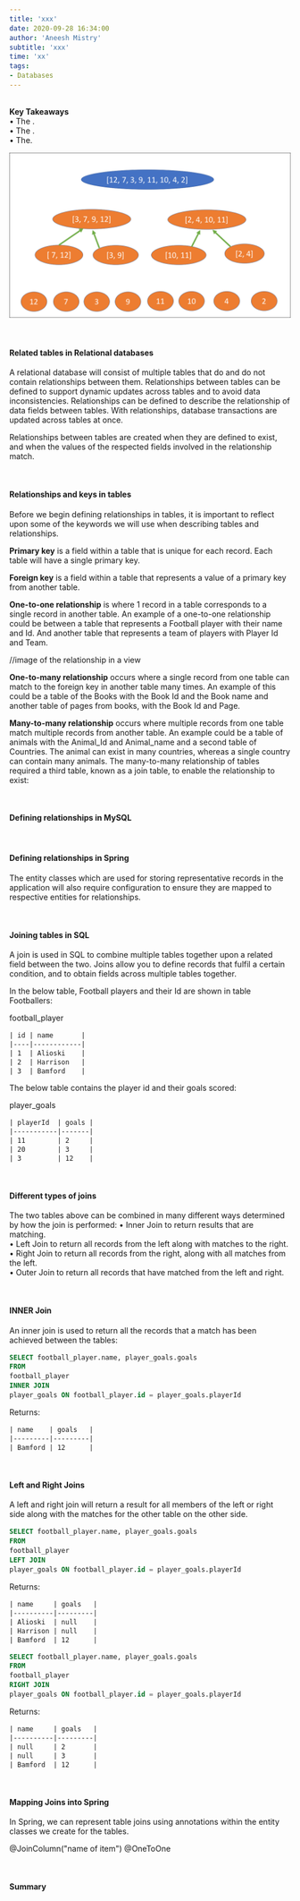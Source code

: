 ```yaml
---
title: 'xxx'
date: 2020-09-28 16:34:00
author: 'Aneesh Mistry'
subtitle: 'xxx'
time: 'xx'
tags:
- Databases
---
```

<br>
<strong>Key Takeaways</strong><br>
&#8226; The .<br>
&#8226; The .<br>
&#8226; The.<br>

![Merge sort step 2](../../src/images/011MergeSort2.png)


<br>
<h4>Related tables in Relational databases</h4>
<p>
A relational database will consist of multiple tables that do and do not contain relationships between them. 
Relationships between tables can be defined to support dynamic updates across tables and to avoid data inconsistencies. 
Relationships can be defined to describe the relationship of data fields between tables. With relationships, database transactions are 
updated across tables at once. 
</p>
<p>
Relationships between tables are created when they are defined to exist, and when the values of the respected fields involved in the relationship match.
</p>
<br>
<h4>Relationships and keys in tables</h4>
<p>
Before we begin defining relationships in tables, it is important to reflect upon some of the keywords we will use when describing tables and relationships.
</p>
<p>
<strong>Primary key</strong> is a field within a table that is unique for each record. Each table will have a single primary key.<br>
</p>

<p>
<strong>Foreign key</strong> is a field within a table that represents a value of a primary key from another table.<br>
</p>
<p>
<strong>One-to-one relationship</strong> is where 1 record in a table corresponds to a single record in another table.
An example of a one-to-one relationship could be between a table that represents a Football player with their name and Id. And another table that represents a team of players with Player Id and Team. 

//image of the relationship in a view

</p>
<p>
<strong>One-to-many relationship</strong> occurs where a single record from one table can match to the foreign key in another table many times. 
An example of this could be a table of the Books with the Book Id and the Book name and another table of pages from books, with the Book Id and Page. 
</p>
<p>
<strong>Many-to-many relationship</strong> occurs where multiple records from one table match multiple records from another table. An example could be a table of animals with the Animal_Id and Animal_name
and a second table of Countries. The animal can exist in many countries, whereas a single country can contain many animals. The many-to-many relationship of tables required a third table, known as a join table, 
to enable the relationship to exist:


</p>

<br>
<h4>Defining relationships in MySQL</h4>
<p>

</p>

<br>
<h4>Defining relationships in Spring</h4>
<p>
The entity classes which are used for storing representative records in the application will also require configuration to ensure they are mapped to respective entities for relationships. 


</p>

<br>
<h4>Joining tables in SQL</h4>
<p>
A join is used in SQL to combine multiple tables together upon a related field between the two. Joins allow you to define records that fulfil a certain condition, and to obtain fields across multiple tables together.
</p>
<p>
In the below table, Football players and their Id are shown in table Footballers:

football_player

```
| id | name       |
|----|------------|
| 1  | Alioski    |
| 2  | Harrison   |
| 3  | Bamford    |
```

The below table contains the player id and their goals scored:

player_goals

```
| playerId  | goals |
|-----------|-------|
| 11        | 2     |
| 20        | 3     |
| 3         | 12    |

```
</p>
<br>
<h4>Different types of joins</h4>
<p>
The two tables above can be combined in many different ways determined by how the join is performed:
&#8226; Inner Join to return results that are matching.<br>
&#8226; Left Join to return all records from the left along with matches to the right.<br>
&#8226; Right Join to return all records from the right, along with all matches from the left.<br>
&#8226; Outer Join to return all records that have matched from the left and right.<br>
</p>
<br>
<h4>INNER Join</h4>
<p>
An inner join is used to return all the records that a match has been achieved between the tables:

```sql
SELECT football_player.name, player_goals.goals
FROM 
football_player
INNER JOIN
player_goals ON football_player.id = player_goals.playerId
```

Returns:

```
| name    | goals   |
|---------|---------|
| Bamford | 12      |
```

</p>

<br>
<h4>Left and Right Joins</h4>
<p>
A left and right join will return a result for all members of the left or right side along with the matches 
for the other table on the other side.

```sql
SELECT football_player.name, player_goals.goals
FROM 
football_player
LEFT JOIN
player_goals ON football_player.id = player_goals.playerId

```

Returns:

```
| name     | goals   |
|----------|---------|
| Alioski  | null    |
| Harrison | null    |
| Bamford  | 12      |

```

```sql
SELECT football_player.name, player_goals.goals
FROM 
football_player
RIGHT JOIN
player_goals ON football_player.id = player_goals.playerId

```

Returns:

```
| name     | goals   |
|----------|---------|
| null     | 2       |
| null     | 3       |
| Bamford  | 12      |

```

</p>

<br>
<h4>Mapping Joins into Spring</h4>
<p>
In Spring, we can represent table joins using annotations within the entity classes we create for the tables.

@JoinColumn("name of item")
@OneToOne



</p>
<br>
<h4>Summary</h4>
<p>


</p>

